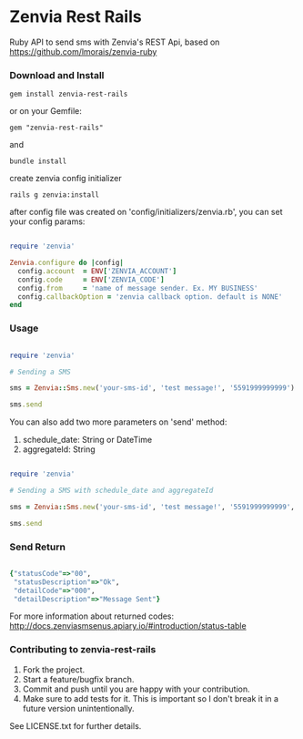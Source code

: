 # Zenvia Rest Rails

Ruby API to send sms with Zenvia's REST Api, based on https://github.com/lmorais/zenvia-ruby

### Download and Install
```
gem install zenvia-rest-rails
```

or on your Gemfile:
```
gem "zenvia-rest-rails"
```

and
```
bundle install
```

create zenvia config initializer
```
rails g zenvia:install
```

after config file was created on 'config/initializers/zenvia.rb', you can set your config params:

```ruby

require 'zenvia'

Zenvia.configure do |config|
  config.account  = ENV['ZENVIA_ACCOUNT']
  config.code     = ENV['ZENVIA_CODE']
  config.from     = 'name of message sender. Ex. MY BUSINESS'
  config.callbackOption = 'zenvia callback option. default is NONE'
end

```

### Usage

```ruby

require 'zenvia'

# Sending a SMS

sms = Zenvia::Sms.new('your-sms-id', 'test message!', '5591999999999')

sms.send

```

You can also add two more parameters on 'send' method:

1. schedule_date: String or DateTime
2. aggregateId: String

```ruby

require 'zenvia'

# Sending a SMS with schedule_date and aggregateId

sms = Zenvia::Sms.new('your-sms-id', 'test message!', '5591999999999', '2016-11-22T18:13:00', '111')

sms.send

```

### Send Return

```ruby

{"statusCode"=>"00",
 "statusDescription"=>"Ok",
 "detailCode"=>"000",
 "detailDescription"=>"Message Sent"}

```

For more information about returned codes: http://docs.zenviasmsenus.apiary.io/#introduction/status-table

### Contributing to zenvia-rest-rails

1. Fork the project.
2. Start a feature/bugfix branch.
3. Commit and push until you are happy with your contribution.
4. Make sure to add tests for it. This is important so I don't break it in a future version unintentionally.


See LICENSE.txt for further details.
